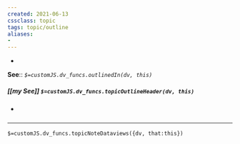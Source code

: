 ```yaml
---
created: 2021-06-13
cssclass: topic
tags: topic/outline
aliases:
- 
---
```

- 

**See**:: 
*`$=customJS.dv_funcs.outlinedIn(dv, this)`*

##### [[my See]] `$=customJS.dv_funcs.topicOutlineHeader(dv, this)`
- 

### <hr class="dataviews"/>

`$=customJS.dv_funcs.topicNoteDataviews({dv, that:this})`


